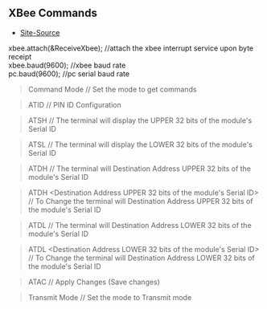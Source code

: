 ## XBee Commands

* [Site-Source](https://www.digikey.com/eewiki/display/Wireless/XBee+AT+Mode+-+Transmit+and+Command+Mode+Example)

xbee.attach(&ReceiveXbee);  //attach the xbee interrupt service upon byte receipt
<br/>
xbee.baud(9600);  //xbee baud rate
<br/>
pc.baud(9600);  //pc serial baud rate

> Command Mode <Type-ENTER> // Set the mode to get commands

> ATID <Type-Enter>  // PIN ID Configuration

> ATSH <Type-ENTER>  // The terminal will display the UPPER 32 bits of the module's Serial ID

> ATSL <Type-ENTER>  // The terminal will display the LOWER 32 bits of the module's Serial ID

> ATDH <Type-ENTER>  // The terminal will Destination Address UPPER 32 bits of the module's Serial ID
  
> ATDH <Destination Address UPPER 32 bits of the module's Serial ID><Type-ENTER>  // To Change the terminal will Destination Address UPPER 32 bits of the module's Serial ID

> ATDL <ENTER>  // The terminal will Destination Address LOWER 32 bits of the module's Serial ID
  
> ATDL <Destination Address LOWER 32 bits of the module's Serial ID><Type-ENTER>  // To Change the terminal will Destination Address LOWER 32 bits of the module's Serial ID

> ATAC <Type-ENTER>  // Apply Changes (Save changes)

> Transmit Mode <Type-ENTER> // Set the mode to Transmit mode
